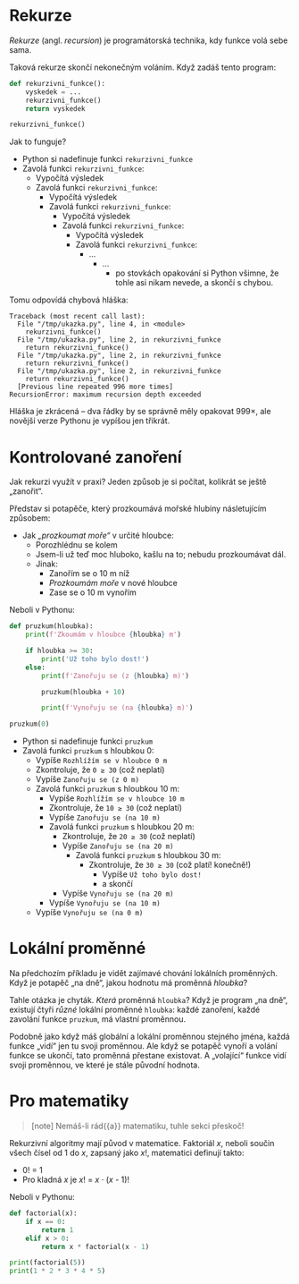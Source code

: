 # Rekurze

*Rekurze* (angl. *recursion*) je programátorská technika,
kdy funkce volá sebe sama.

Taková rekurze skončí nekonečným voláním.
Když zadáš tento program:

```python
def rekurzivni_funkce():
    vyskedek = ...
    rekurzivni_funkce()
    return vyskedek

rekurzivni_funkce()
```

Jak to funguje?

* Python si nadefinuje funkci `rekurzivni_funkce`
* Zavolá funkci `rekurzivni_funkce`:
  * Vypočítá výsledek
  * Zavolá funkci `rekurzivni_funkce`:
    * Vypočítá výsledek
    * Zavolá funkci `rekurzivni_funkce`:
      * Vypočítá výsledek
      * Zavolá funkci `rekurzivni_funkce`:
        * Vypočítá výsledek
        * Zavolá funkci `rekurzivni_funkce`:
          * ...
            * ...
               * po stovkách opakování si Python všimne, že tohle asi
                 nikam nevede, a skončí s chybou.

Tomu odpovídá chybová hláška:

```
Traceback (most recent call last):
  File "/tmp/ukazka.py", line 4, in <module>
    rekurzivni_funkce()
  File "/tmp/ukazka.py", line 2, in rekurzivni_funkce
    return rekurzivni_funkce()
  File "/tmp/ukazka.py", line 2, in rekurzivni_funkce
    return rekurzivni_funkce()
  File "/tmp/ukazka.py", line 2, in rekurzivni_funkce
    return rekurzivni_funkce()
  [Previous line repeated 996 more times]
RecursionError: maximum recursion depth exceeded
```

Hláška je zkrácená – dva řádky by se správně měly opakovat 999×, ale novější
verze Pythonu je vypíšou jen třikrát.


# Kontrolované zanoření

Jak rekurzi využít v praxi?
Jeden způsob je si počítat, kolikrát se ještě „zanořit“.

Představ si potapěče, který prozkoumává mořské hlubiny násletujícím způsobem:

* Jak *„prozkoumat moře“* v určité hloubce:
  * Porozhlédnu se kolem
  * Jsem-li už teď moc hluboko, kašlu na to; nebudu prozkoumávat dál.
  * Jinak:
    * Zanořím se o 10 m níž
    * *Prozkoumám moře* v nové hloubce
    * Zase se o 10 m vynořím

Neboli v Pythonu:

```python
def pruzkum(hloubka):
    print(f'Zkoumám v hloubce {hloubka} m')

    if hloubka >= 30:
        print('Už toho bylo dost!')
    else:
        print(f'Zanořuju se (z {hloubka} m)')

        pruzkum(hloubka + 10)

        print(f'Vynořuju se (na {hloubka} m)')

pruzkum(0)
```

* Python si nadefinuje funkci `pruzkum`
* Zavolá funkci `pruzkum` s hloubkou 0:
  * Vypíše `Rozhlížím se v hloubce 0 m`
  * Zkontroluje, že `0 ≥ 30` (což neplatí)
  * Vypíše `Zanořuju se (z 0 m)`
  * Zavolá funkci `pruzkum` s hloubkou 10 m:
    * Vypíše `Rozhlížím se v hloubce 10 m`
    * Zkontroluje, že `10 ≥ 30` (což neplatí)
    * Vypíše `Zanořuju se (na 10 m)`
    * Zavolá funkci `pruzkum` s hloubkou 20 m:
      * Zkontroluje, že `20 ≥ 30` (což neplatí)
      * Vypíše `Zanořuju se (na 20 m)`
        * Zavolá funkci `pruzkum` s hloubkou 30 m:
          * Zkontroluje, že `30 ≥ 30` (což platí! konečně!)
            * Vypíše `Už toho bylo dost!`
            * a skončí
      * Vypíše `Vynořuju se (na 20 m)`
    * Vypíše `Vynořuju se (na 10 m)`
  * Vypíše `Vynořuju se (na 0 m)`


# Lokální proměnné

Na předchozím příkladu je vidět zajímavé chování lokálních proměnných.
Když je potapěč „na dně“, jakou hodnotu má proměnná *hloubka*?

Tahle otázka je chyták. *Která* proměnná `hloubka`?
Když je program „na dně“, existují čtyři *různé* lokální proměnné `hloubka`:
každé zanoření, každé zavolání funkce `pruzkum`, má vlastní proměnnou.

Podobně jako když máš globální a lokální proměnnou stejného jména,
každá funkce „vidí“ jen tu svoji proměnnou.
Ale když se potapěč vynoří a volání funkce se ukončí, tato proměnná
přestane existovat.
A „volající“ funkce vidí svoji proměnnou, ve které je stále původní hodnota.


# Pro matematiky

> [note]
> Nemáš-li rád{{a}} matematiku, tuhle sekci přeskoč!

Rekurzivní algoritmy mají původ v matematice. Faktoriál <var>x</var>, neboli
součin všech  čísel od 1 do <var>x</var>, zapsaný jako <var>x</var>!,
matematici definují takto:

* 0! = 1
* Pro kladná <var>x</var> je <var>x</var>! = <var>x</var> · (<var>x</var> - 1)!

Neboli v Pythonu:

```python
def factorial(x):
    if x == 0:
        return 1
    elif x > 0:
        return x * factorial(x - 1)

print(factorial(5))
print(1 * 2 * 3 * 4 * 5)
```
